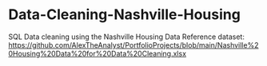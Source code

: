 # Data-Cleaning-Nashville-Housing

SQL Data cleaning using the Nashville Housing Data
Reference dataset: https://github.com/AlexTheAnalyst/PortfolioProjects/blob/main/Nashville%20Housing%20Data%20for%20Data%20Cleaning.xlsx

